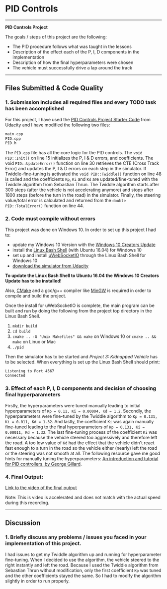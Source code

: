 # PID Controls
---

**PID Controls Project**

The goals / steps of this project are the following:

* The PID procedure follows what was taught in the lessons
* Description of the effect each of the P, I, D components in the implementation
* Description of how the final hyperparameters were chosen
* The vehicle must successfully drive a lap around the track

[//]: # (References)
[simulator]: https://github.com/udacity/self-driving-car-sim/releases
[win 10 update]: https://support.microsoft.com/de-de/help/4028685/windows-get-the-windows-10-creators-update
[uWebSocketIO]: https://github.com/uWebSockets/uWebSockets
[linux on win 10]: https://www.howtogeek.com/249966/how-to-install-and-use-the-linux-bash-shell-on-windows-10/
[MinGW]: http://www.mingw.org/
[CMake]: https://cmake.org/install/
[udacity code]: https://github.com/udacity/CarND-PID-Control-Project
[pid ressource]: https://udacity-reviews-uploads.s3.amazonaws.com/_attachments/41330/1493863065/pid_control_document.pdf
[output video]: ./imgs/pid-controls.mp4 "PID Controls Project Video"

---

## Files Submitted & Code Quality

### 1. Submission includes all required files and every TODO task has been accomplished 

For this project, I have used the [PID Controls Project Starter Code][udacity code] from Udacity and I have modified the following two files:
```cpp
main.cpp
PID.cpp
PID.h
```

The ```PID.cpp``` file has all the core logic for the PID controls. The `void PID::Init()` on line 15 initializes the P, I & D errors, and coefficients. The void `PID::UpdateError()` function on line 30 retrieves the CTE (Cross Track Error) and updates the P, I & D errors on each step in the simulator. If Twiddle-fine-tuning is activated the `void PID::Twiddle()` function on line 48 is called and the coefficients `Kp`, `Ki` and `Kd` are updated/fine-tuned with the Twiddle algorithm from Sebastian Thrun. The Twiddle algorithm starts after 300 steps (after the vehicle is not accelerating anymore) and stops after 1800 steps (before the turn in the road) in the simulator. Finally, the steering value/total error is calculated and returned from the `double PID::TotalError()` function on line 44.

### 2. Code must compile without errors

This project was done on Windows 10. In order to set up this project I had to:
* update my Windows 10 Version with the [Windows 10 Creators Update][win 10 update]
* install the [Linux Bash Shell][linux on win 10] (with Ubuntu 16.04) for Windows 10
* set up and install [uWebSocketIO][uWebSocketIO] through the Linux Bash Shell for Windows 10
* [download the simulator from Udacity][simulator]

**To update the Linux Bash Shell to Ubuntu 16.04 the Windows 10 Creators Update has to be installed!**

Also, [CMake][CMake] and a gcc/g++ compiler like [MinGW][MinGW] is required in order to compile and build the project.

Once the install for uWebSocketIO is complete, the main program can be built and run by doing the following from the project top directory in the Linux Bash Shell.

1. `mkdir build`
2. `cd build`
3. `cmake .. -G "Unix Makefiles" && make` on Windows 10 or `cmake .. && make` on Linux or Mac
4. `./pid`

Then the simulator has to be started and *Project 3: Kidnapped Vehicle* has to be selected. When everything is set up the Linux Bash Shell should print: 
```bash 
Listening to Port 4567
Connected
```

### 3. Effect of each P, I, D components and decision of choosing final hyperparameters

Firstly, the hyperparameters were tuned manually leading to initial hyperparameters of `Kp = 0.11, Ki = 0.00004, Kd = 1.2`. Secondly, the hyperparameters were fine-tuned by the Twiddle algorithm to `Kp = 0.131, Ki = 0.011, Kd = 1.32`. And lastly, the coefficient `Ki` was again manually fine-tuned leading to the final hyperparameters of `Kp = 0.131, Ki = 0.00011, Kd = 1.32`. The last fine-tuning process of the coefficient `Ki` was necessary because the vehicle steered too aggressively and therefore left the road. A too low value of `Kd` had the effect that the vehicle didn't react fast enough to a turn in the road so the vehicle either (nearly) left the road or the steering was not smooth at all.
The following resource gave me good hints for manually tuning the hyperparameters: [An introduction and tutorial for PID controllers, by George Gillard][pid ressource].

### 4. Final Output:

[Link to the video of the final output][output video]

Note: This is video is accelerated and does not match with the actual speed during this recording.

---

## Discussion

### 1. Briefly discuss any problems / issues you faced in your implementation of this project.

I had issues to get my Twiddle algorithm up and running for hyperparameter fine-tuning. When I decided to use the algorithm, the vehicle steered to the right instantly and left the road. Because I used the Twiddle algorithm from Sebastian Thrun without modification, only the first coefficient `Kp` was tuned and the other coefficients stayed the same. So I had to modify the algorithm slightly in order to run properly.
